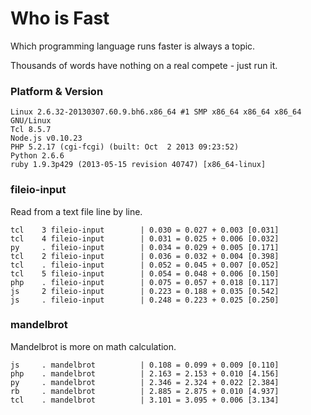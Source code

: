 Who is Fast
===========

Which programming language runs faster is always a topic.

Thousands of words have nothing on a real compete - just run it.

### Platform & Version ###

```
Linux 2.6.32-20130307.60.9.bh6.x86_64 #1 SMP x86_64 x86_64 x86_64 GNU/Linux
Tcl 8.5.7
Node.js v0.10.23
PHP 5.2.17 (cgi-fcgi) (built: Oct  2 2013 09:23:52)
Python 2.6.6
ruby 1.9.3p429 (2013-05-15 revision 40747) [x86_64-linux]
```

### fileio-input ###

Read from a text file line by line.

```
tcl    3 fileio-input        | 0.030 = 0.027 + 0.003 [0.031]
tcl    4 fileio-input        | 0.031 = 0.025 + 0.006 [0.032]
py     . fileio-input        | 0.034 = 0.029 + 0.005 [0.171]
tcl    2 fileio-input        | 0.036 = 0.032 + 0.004 [0.398]
tcl    . fileio-input        | 0.052 = 0.045 + 0.007 [0.052]
tcl    5 fileio-input        | 0.054 = 0.048 + 0.006 [0.150]
php    . fileio-input        | 0.075 = 0.057 + 0.018 [0.117]
js     2 fileio-input        | 0.223 = 0.188 + 0.035 [0.542]
js     . fileio-input        | 0.248 = 0.223 + 0.025 [0.250]
```

### mandelbrot ###

Mandelbrot is more on math calculation.

```
js     . mandelbrot          | 0.108 = 0.099 + 0.009 [0.110]
php    . mandelbrot          | 2.163 = 2.153 + 0.010 [4.156]
py     . mandelbrot          | 2.346 = 2.324 + 0.022 [2.384]
rb     . mandelbrot          | 2.885 = 2.875 + 0.010 [4.937]
tcl    . mandelbrot          | 3.101 = 3.095 + 0.006 [3.134]
```
